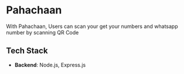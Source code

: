 # Pahachaan

With Pahachaan, Users can scan your get your numbers and whatsapp number by scanning QR Code

## Tech Stack
- **Backend**: Node.js, Express.js
